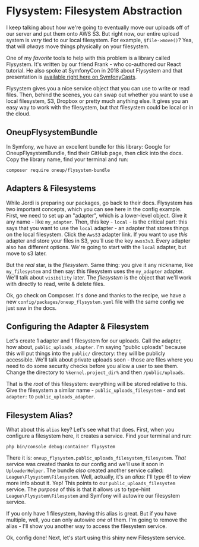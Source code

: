 # Flysystem: Filesystem Abstraction

I keep talking about how we're going to eventually move our uploads off of our
server and put them onto AWS S3. But right now, our entire upload system is *very*
tied to our local filesystem. For example, `$file->move()`? Yea, that will *always*
move things physically on your filesystem.

One of my *favorite* tools to help with this problem is a library called Flysystem.
It's written by our friend Frank - who co-authored our React tutorial. He also
spoke at SymfonyCon in 2018 about Flysystem and that presentation is
[available right here on SymfonyCasts](https://symfonycasts.com/screencast/symfonycon2018/file-storage-modern-php-apps).

Flysystem gives you a nice service object that you can use to write or read files.
Then, behind the scenes, you can swap out whether you want to use a local filesystem,
S3, Dropbox or pretty much anything else. It gives you an easy way to work with
the filesystem, but that filesystem could be local or in the cloud.

## OneupFlysystemBundle

In Symfony, we have an excellent bundle for this library: Google for OneupFlysystemBundle,
find their GitHub page, then click into the docs. Copy the library name, find your
terminal and run:

```terminal
composer require oneup/flysystem-bundle
```

## Adapters & Filesystems

While Jordi is preparing our packages, go back to their docs. Flysystem has two
important concepts, which you can see here in the config example. First, we need
to set up an "adapter", which is a lower-level object. Give it any name - like
`my_adapter`. Then, this key - `local` - is the critical part: this says that
you want to use the `local` adapter - an adapter that stores things on the local
filesystem. Click the `AwsS3` adapter link. If you want to use *this* adapter and
store your files in S3, you'll use the key `awss3v3`. Every adapter also has
different options. We're going to start with the `local` adapter, but move to s3
later.

But the *real* star, is the *filesystem*. Same thing: you give it any nickname,
like `my_filesystem` and then say: this filesystem uses the `my_adapter` adapter.
We'll talk about `visibility` later. The *filesystem* is the object that we'll
work with directly to read, write & delete files.

Ok, go check on Composer. It's done and thanks to the recipe, we have a new
`config/packages/oneup_flysystem.yaml` file with the same config we just saw
in the docs.

## Configuring the Adapter & Filesystem

Let's create 1 adapter and 1 filesystem for our uploads. Call the adapter, how
about, `public_uploads_adapter`. I'm saying "public uploads" because this will
put things into the `public/` directory: they will be publicly accessible. We'll
talk about private uploads soon - those are files where you need to do some
security checks before you allow a user to see them. Change the directory to
`%kernel.project_dir%` and then `/public/uploads`.

That is the *root* of this filesystem: everything will be stored relative to
this. Give the filesystem a similar name - `public_uploads_filesystem` - and set
`adapter:` to `public_uploads_adapter`.

## Filesystem Alias?

What about this `alias` key? Let's see what that does. First, when you configure
a filesystem here, it creates a service. Find your terminal and run:

```terminal
php bin/console debug:container flysystem
```

There it is: `oneup_flysystem.public_uploads_filesystem_filesystem`. *That* service
was created thanks to our config and we'll use it soon in `UploaderHelper`. The
bundle *also* created another service called: `League\Flysystem\Filesystem`. Well,
actually, it's an *alias*: I'll type 61 to view more info about it. Yep! This
points to our `public_uploads_filesystem` service. The *purpose* of this is that
it allows us to type-hint `League\Flysystem\Filesystem` and Symfony will autowire
our filesystem service.

If you only have 1 filesystem, having this alias is great. But if you have multiple,
well, you can only autowire *one* of them. I'm going to remove the alias - I'll
show you another way to access the filesystem service.

Ok, config done! Next, let's start using this shiny new Filesystem service.
